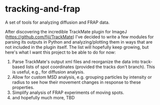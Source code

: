 # tracking-and-frap
A set of tools for analyzing diffusion and FRAP data.

After discovering the incredible TrackMate plugin for ImageJ (https://github.com/fiji/TrackMate)
I've decided to write a few modules for parsing its outputs in Python and analyzing/plotting them 
in ways that are not included in the plugin itself. The list will hopefully keep growing, but 
here's what I want this project to be able to do for now:

1) Parse TrackMate's output xml files and reorganize the data into track-based lists of spot
coordinates (provided the tracks don't branch). This is useful, e.g., for diffusion analysis.
2) Allow for custom MSD analysis, e.g. grouping particles by intensity or radius to see how
their movement changes in response to these properties.
3) Simplify analysis of FRAP experiments of moving spots.
4) and hopefully much more, TBD
